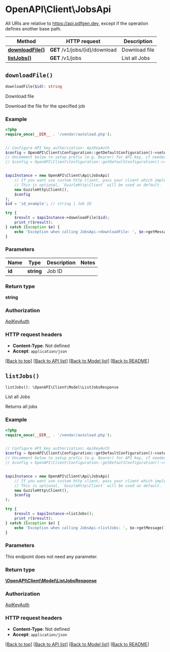 # OpenAPI\Client\JobsApi

All URIs are relative to https://api.pdfgen.dev, except if the operation defines another base path.

| Method | HTTP request | Description |
| ------------- | ------------- | ------------- |
| [**downloadFile()**](JobsApi.md#downloadFile) | **GET** /v1/jobs/{id}/download | Download file |
| [**listJobs()**](JobsApi.md#listJobs) | **GET** /v1/jobs | List all Jobs |


## `downloadFile()`

```php
downloadFile($id): string
```

Download file

Download the file for the specified job

### Example

```php
<?php
require_once(__DIR__ . '/vendor/autoload.php');


// Configure API key authorization: ApiKeyAuth
$config = OpenAPI\Client\Configuration::getDefaultConfiguration()->setApiKey('X-Pdfgen-Api-Token', 'YOUR_API_KEY');
// Uncomment below to setup prefix (e.g. Bearer) for API key, if needed
// $config = OpenAPI\Client\Configuration::getDefaultConfiguration()->setApiKeyPrefix('X-Pdfgen-Api-Token', 'Bearer');


$apiInstance = new OpenAPI\Client\Api\JobsApi(
    // If you want use custom http client, pass your client which implements `GuzzleHttp\ClientInterface`.
    // This is optional, `GuzzleHttp\Client` will be used as default.
    new GuzzleHttp\Client(),
    $config
);
$id = 'id_example'; // string | Job ID

try {
    $result = $apiInstance->downloadFile($id);
    print_r($result);
} catch (Exception $e) {
    echo 'Exception when calling JobsApi->downloadFile: ', $e->getMessage(), PHP_EOL;
}
```

### Parameters

| Name | Type | Description  | Notes |
| ------------- | ------------- | ------------- | ------------- |
| **id** | **string**| Job ID | |

### Return type

**string**

### Authorization

[ApiKeyAuth](../../README.md#ApiKeyAuth)

### HTTP request headers

- **Content-Type**: Not defined
- **Accept**: `application/json`

[[Back to top]](#) [[Back to API list]](../../README.md#endpoints)
[[Back to Model list]](../../README.md#models)
[[Back to README]](../../README.md)

## `listJobs()`

```php
listJobs(): \OpenAPI\Client\Model\ListJobsResponse
```

List all Jobs

Returns all jobs

### Example

```php
<?php
require_once(__DIR__ . '/vendor/autoload.php');


// Configure API key authorization: ApiKeyAuth
$config = OpenAPI\Client\Configuration::getDefaultConfiguration()->setApiKey('X-Pdfgen-Api-Token', 'YOUR_API_KEY');
// Uncomment below to setup prefix (e.g. Bearer) for API key, if needed
// $config = OpenAPI\Client\Configuration::getDefaultConfiguration()->setApiKeyPrefix('X-Pdfgen-Api-Token', 'Bearer');


$apiInstance = new OpenAPI\Client\Api\JobsApi(
    // If you want use custom http client, pass your client which implements `GuzzleHttp\ClientInterface`.
    // This is optional, `GuzzleHttp\Client` will be used as default.
    new GuzzleHttp\Client(),
    $config
);

try {
    $result = $apiInstance->listJobs();
    print_r($result);
} catch (Exception $e) {
    echo 'Exception when calling JobsApi->listJobs: ', $e->getMessage(), PHP_EOL;
}
```

### Parameters

This endpoint does not need any parameter.

### Return type

[**\OpenAPI\Client\Model\ListJobsResponse**](../Model/ListJobsResponse.md)

### Authorization

[ApiKeyAuth](../../README.md#ApiKeyAuth)

### HTTP request headers

- **Content-Type**: Not defined
- **Accept**: `application/json`

[[Back to top]](#) [[Back to API list]](../../README.md#endpoints)
[[Back to Model list]](../../README.md#models)
[[Back to README]](../../README.md)
